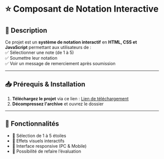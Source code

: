 # ⭐ Composant de Notation Interactive

## 📌 Description

Ce projet est un **système de notation interactif** en **HTML, CSS et JavaScript** permettant aux utilisateurs de :  
✅ Sélectionner une note (de 1 à 5)  
✅ Soumettre leur notation  
✅ Voir un message de remerciement après soumission

---

## 📥 Prérequis & Installation

1. **Téléchargez le projet** via ce lien : [Lien de téléchargement](https://github.com/Sunlama0/tp-interactive-rating)
2. **Décompressez l'archive** et ouvrez le dossier

---

## 📌 Fonctionnalités

-   🌟 Sélection de 1 à 5 étoiles
-   🎨 Effets visuels interactifs
-   📱 Interface responsive (PC & Mobile)
-   🔄 Possibilité de refaire l’évaluation
